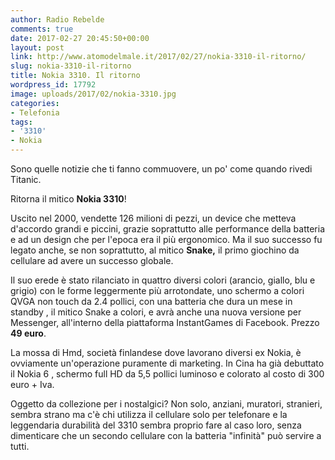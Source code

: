 ```yaml
---
author: Radio Rebelde
comments: true
date: 2017-02-27 20:45:50+00:00
layout: post
link: http://www.atomodelmale.it/2017/02/27/nokia-3310-il-ritorno/
slug: nokia-3310-il-ritorno
title: Nokia 3310. Il ritorno
wordpress_id: 17792
image: uploads/2017/02/nokia-3310.jpg
categories:
- Telefonia
tags:
- '3310'
- Nokia
---
```


Sono quelle notizie che ti fanno commuovere, un po' come quando rivedi Titanic.

Ritorna il mitico **Nokia 3310**!

Uscito nel 2000, vendette 126 milioni di pezzi, un device che metteva d'accordo grandi e piccini, grazie soprattutto alle performance della batteria e ad un design che per l'epoca era il più ergonomico. Ma il suo successo fu legato anche, se non soprattutto, al mitico **Snake,** il primo giochino da cellulare ad avere un successo globale.

Il suo erede è stato rilanciato in quattro diversi colori (arancio, giallo, blu e grigio) con le forme leggermente più arrotondate, uno schermo a colori QVGA non touch da 2.4 pollici, con una batteria che dura un mese in standby , il mitico Snake a colori, e avrà anche una nuova versione per Messenger, all'interno della piattaforma InstantGames di Facebook. Prezzo **49 euro**.

La mossa di Hmd, società finlandese dove lavorano diversi ex Nokia, è ovviamente un'operazione puramente di marketing. In Cina ha già debuttato il Nokia 6 , schermo full HD da 5,5 pollici luminoso e colorato al costo di 300 euro + Iva.

Oggetto da collezione per i nostalgici? Non solo, anziani, muratori, stranieri, sembra strano ma c'è chi utilizza il cellulare solo per telefonare e la leggendaria durabilità del 3310 sembra proprio fare al caso loro, senza dimenticare che un secondo cellulare con la batteria "infinità" può servire a tutti.
